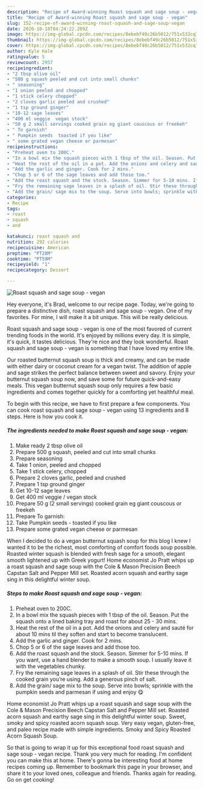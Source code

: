 ```yaml
---
description: "Recipe of Award-winning Roast squash and sage soup - vegan"
title: "Recipe of Award-winning Roast squash and sage soup - vegan"
slug: 152-recipe-of-award-winning-roast-squash-and-sage-soup-vegan
date: 2020-10-18T04:24:22.209Z
image: https://img-global.cpcdn.com/recipes/8ebebf49c26b5012/751x532cq70/roast-squash-and-sage-soup-vegan-recipe-main-photo.jpg
thumbnail: https://img-global.cpcdn.com/recipes/8ebebf49c26b5012/751x532cq70/roast-squash-and-sage-soup-vegan-recipe-main-photo.jpg
cover: https://img-global.cpcdn.com/recipes/8ebebf49c26b5012/751x532cq70/roast-squash-and-sage-soup-vegan-recipe-main-photo.jpg
author: Kyle Hale
ratingvalue: 5
reviewcount: 2957
recipeingredient:
- "2 tbsp olive oil"
- "500 g squash peeled and cut into small chunks"
- " seasoning"
- "1 onion peeled and chopped"
- "1 stick celery chopped"
- "2 cloves garlic peeled and crushed"
- "1 tsp ground ginger"
- "10-12 sage leaves"
- "400 ml veggie  vegan stock"
- "50 g 2 small servings cooked grain eg giant couscous or freekeh"
- " To garnish"
- " Pumpkin seeds  toasted if you like"
- " some grated vegan cheese or parmesan"
recipeinstructions:
- "Preheat oven to 200C."
- "In a bowl mix the squash pieces with 1 tbsp of the oil. Season. Put the squash onto a lined baking tray and roast for about 25 - 30 mins."
- "Heat the rest of the oil in a pot. Add the onions and celery and sauté for about 10 mins til they soften and start to become translucent."
- "Add the garlic and ginger. Cook for 2 mins."
- "Chop 5 or 6 of the sage leaves and add those too."
- "Add the roast squash and the stock. Season. Simmer for 5-10 mins. If you want, use a hand blender to make a smooth soup. I usually leave it with the vegetables chunky."
- "Fry the remaining sage leaves in a splash of oil. Stir these through the cooked grain you’re using. Add a generous pinch of salt."
- "Add the grain/ sage mix to the soup. Serve into bowls; sprinkle with the pumpkin seeds and parmesan if using and enjoy 😋"
categories:
- Recipe
tags:
- roast
- squash
- and

katakunci: roast squash and 
nutrition: 292 calories
recipecuisine: American
preptime: "PT28M"
cooktime: "PT59M"
recipeyield: "1"
recipecategory: Dessert

---
```



![Roast squash and sage soup - vegan](https://img-global.cpcdn.com/recipes/8ebebf49c26b5012/751x532cq70/roast-squash-and-sage-soup-vegan-recipe-main-photo.jpg)

Hey everyone, it's Brad, welcome to our recipe page. Today, we're going to prepare a distinctive dish, roast squash and sage soup - vegan. One of my favorites. For mine, I will make it a bit unique. This will be really delicious.

Roast squash and sage soup - vegan is one of the most favored of current trending foods in the world. It's enjoyed by millions every day. It is simple, it's quick, it tastes delicious. They're nice and they look wonderful. Roast squash and sage soup - vegan is something that I have loved my entire life.

Our roasted butternut squash soup is thick and creamy, and can be made with either dairy or coconut cream for a vegan twist. The addition of apple and sage strikes the perfect balance between sweet and savory. Enjoy your butternut squash soup now, and save some for future quick-and-easy meals. This vegan butternut squash soup only requires a few basic ingredients and comes together quickly for a comforting yet healthful meal.


To begin with this recipe, we have to first prepare a few components. You can cook roast squash and sage soup - vegan using 13 ingredients and 8 steps. Here is how you cook it.

<!--inarticleads1-->

##### The ingredients needed to make Roast squash and sage soup - vegan:

1. Make ready 2 tbsp olive oil
1. Prepare 500 g squash, peeled and cut into small chunks
1. Prepare  seasoning
1. Take 1 onion, peeled and chopped
1. Take 1 stick celery, chopped
1. Prepare 2 cloves garlic, peeled and crushed
1. Prepare 1 tsp ground ginger
1. Get 10-12 sage leaves
1. Get 400 ml veggie / vegan stock
1. Prepare 50 g (2 small servings) cooked grain eg giant couscous or freekeh
1. Prepare  To garnish:
1. Take  Pumpkin seeds - toasted if you like
1. Prepare  some grated vegan cheese or parmesan


When I decided to do a vegan butternut squash soup for this blog I knew I wanted it to be the richest, most comforting of comfort foods soup possible. Roasted winter squash is blended with fresh sage for a smooth, elegant smooth lightened up with Greek yogurt! Home economist Jo Pratt whips up a roast squash and sage soup with the Cole &amp; Mason Precision Beech Capstan Salt and Pepper Mill set. Roasted acorn squash and earthy sage sing in this delightful winter soup. 

<!--inarticleads2-->

##### Steps to make Roast squash and sage soup - vegan:

1. Preheat oven to 200C.
1. In a bowl mix the squash pieces with 1 tbsp of the oil. Season. Put the squash onto a lined baking tray and roast for about 25 - 30 mins.
1. Heat the rest of the oil in a pot. Add the onions and celery and sauté for about 10 mins til they soften and start to become translucent.
1. Add the garlic and ginger. Cook for 2 mins.
1. Chop 5 or 6 of the sage leaves and add those too.
1. Add the roast squash and the stock. Season. Simmer for 5-10 mins. If you want, use a hand blender to make a smooth soup. I usually leave it with the vegetables chunky.
1. Fry the remaining sage leaves in a splash of oil. Stir these through the cooked grain you’re using. Add a generous pinch of salt.
1. Add the grain/ sage mix to the soup. Serve into bowls; sprinkle with the pumpkin seeds and parmesan if using and enjoy 😋


Home economist Jo Pratt whips up a roast squash and sage soup with the Cole &amp; Mason Precision Beech Capstan Salt and Pepper Mill set. Roasted acorn squash and earthy sage sing in this delightful winter soup. Sweet, smoky and spicy roasted acorn squash soup. Very easy vegan, gluten-free, and paleo recipe made with simple ingredients. Smoky and Spicy Roasted Acorn Squash Soup. 

So that is going to wrap it up for this exceptional food roast squash and sage soup - vegan recipe. Thank you very much for reading. I'm confident you can make this at home. There's gonna be interesting food at home recipes coming up. Remember to bookmark this page in your browser, and share it to your loved ones, colleague and friends. Thanks again for reading. Go on get cooking!
